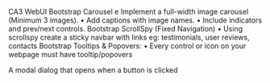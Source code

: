 CA3 WebUI
Bootstrap Carousel
e Implement a full-width image carousel (Minimum 3 images).
• Add captions with image names.
• Include indicators and prev/next controls.
Bootstrap ScrollSpy (Fixed Navigation)
• Using scrollspy create a sticky navbar with links eg: testimonials, user reviews, contacts
Bootstrap Tooltips & Popovers:
• Every control or icon on your webpage must have tooltip/popovers

A modal dialog that opens when a button is clicked
